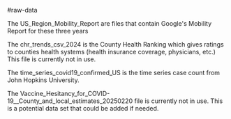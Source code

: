 #raw-data

The US_Region_Mobility_Report are files that contain Google's Mobility Report for these three years

The chr_trends_csv_2024 is the County Health Ranking which gives ratings to counties health systems (health insurance coverage, physicians, etc.) This file is currently not in use.

The time_series_covid19_confirmed_US is the time series case count from John Hopkins University.

The Vaccine_Hesitancy_for_COVID-19__County_and_local_estimates_20250220 file is currently not in use. This is a potential data set that could be added if needed.